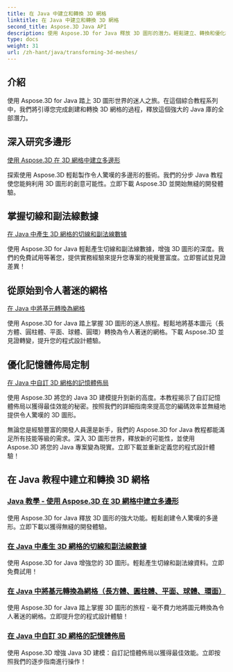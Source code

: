 ```yaml
---
title: 在 Java 中建立和轉換 3D 網格
linktitle: 在 Java 中建立和轉換 3D 網格
second_title: Aspose.3D Java API
description: 使用 Aspose.3D for Java 釋放 3D 圖形的潛力。輕鬆建立、轉換和優化網格。透過我們的教學提升您的編碼體驗。
type: docs
weight: 31
url: /zh-hant/java/transforming-3d-meshes/
---
```


## 介紹

使用 Aspose.3D for Java 踏上 3D 圖形世界的迷人之旅。在這個綜合教程系列中，我們將引導您完成創建和轉換 3D 網格的過程，釋放這個強大的 Java 庫的全部潛力。

## 深入研究多邊形 
[使用 Aspose.3D 在 3D 網格中建立多邊形](./create-polygons-in-meshes/)

探索使用 Aspose.3D 輕鬆製作令人驚嘆的多邊形的藝術。我們的分步 Java 教程使您能夠利用 3D 圖形的創意可能性。立即下載 Aspose.3D 並開始無縫的開發體驗。

## 掌握切線和副法線數據
[在 Java 中產生 3D 網格的切線和副法線數據](./generate-tangent-binormal-data/)

使用 Aspose.3D for Java 輕鬆產生切線和副法線數據，增強 3D 圖形的深度。我們的免費試用等著您，提供實務經驗來提升您專案的視覺豐富度。立即嘗試並見證差異！

## 從原始到令人著迷的網格 
[在 Java 中將基元轉換為網格](./convert-primitives-to-meshes/)

使用 Aspose.3D for Java 踏上掌握 3D 圖形的迷人旅程。輕鬆地將基本圖元（長方體、圓柱體、平面、球體、圓環）轉換為令人著迷的網格。下載 Aspose.3D 並見證轉變，提升您的程式設計體驗。

## 優化記憶體佈局定制 
[在 Java 中自訂 3D 網格的記憶體佈局](./customize-mesh-memory-layout/)

使用 Aspose.3D 將您的 Java 3D 建模提升到新的高度。本教程揭示了自訂記憶體佈局以獲得最佳效能的秘密。按照我們的詳細指南來提高您的編碼效率並無縫地提供令人驚嘆的 3D 圖形。

無論您是經驗豐富的開發人員還是新手，我們的 Aspose.3D for Java 教程都能滿足所有技能等級的需求。深入 3D 圖形世界，釋放新的可能性，並使用 Aspose.3D 將您的 Java 專案變為現實。立即下載並重新定義您的程式設計體驗！
## 在 Java 教程中建立和轉換 3D 網格
### [Java 教學 - 使用 Aspose.3D 在 3D 網格中建立多邊形](./create-polygons-in-meshes/)
使用 Aspose.3D for Java 釋放 3D 圖形的強大功能。輕鬆創建令人驚嘆的多邊形。立即下載以獲得無縫的開發體驗。
### [在 Java 中產生 3D 網格的切線和副法線數據](./generate-tangent-binormal-data/)
使用 Aspose.3D for Java 增強您的 3D 圖形。輕鬆產生切線和副法線資料。立即免費試用！
### [在 Java 中將基元轉換為網格（長方體、圓柱體、平面、球體、環面）](./convert-primitives-to-meshes/)
使用 Aspose.3D for Java 踏上掌握 3D 圖形的旅程 - 毫不費力地將圖元轉換為令人著迷的網格。立即提升您的程式設計體驗！
### [在 Java 中自訂 3D 網格的記憶體佈局](./customize-mesh-memory-layout/)
使用 Aspose.3D 增強 Java 3D 建模：自訂記憶體佈局以獲得最佳效能。立即按照我們的逐步指南進行操作！